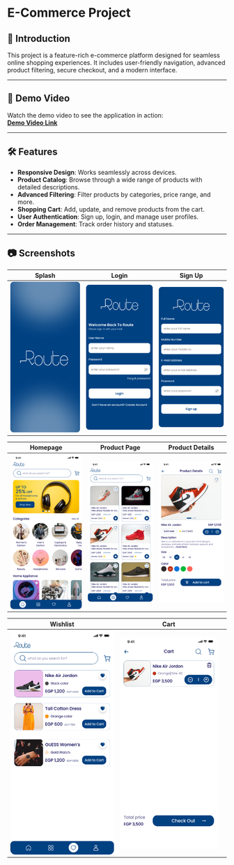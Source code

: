 # E-Commerce Project

## 🚀 Introduction

This project is a feature-rich e-commerce platform designed for seamless online shopping experiences. It includes user-friendly navigation, advanced product filtering, secure checkout, and a modern interface.

---

## 🎥 Demo Video

Watch the demo video to see the application in action:  
**[Demo Video Link](https://drive.google.com/file/d/1aYZwoT28KJmXuctEhBl1ZB0UJ8TN1fs0/view?usp=drive_link)**

---

## 🛠 Features

- **Responsive Design**: Works seamlessly across devices.
- **Product Catalog**: Browse through a wide range of products with detailed descriptions.
- **Advanced Filtering**: Filter products by categories, price range, and more.
- **Shopping Cart**: Add, update, and remove products from the cart.
- **User Authentication**: Sign up, login, and manage user profiles.
- **Order Management**: Track order history and statuses.

---

## 📷 Screenshots

| Splash                       | Login                        | Sign Up                    |
|------------------------------|------------------------------|----------------------------|
| ![Splash Screenshot](assets/screenshots/splash.png) | ![Login Screenshot](assets/screenshots/login.png) | ![Sign Up Screenshot](assets/screenshots/register.png) |

| Homepage                    | Product Page                | Product Details           |
|-----------------------------|-----------------------------|---------------------------|
| ![Homepage Screenshot](assets/screenshots/home.png) | ![Product Page Screenshot](assets/screenshots/product-list.png) | ![Product Details Screenshot](assets/screenshots/product_details.png) |

| Wishlist                   | Cart                        |                           |
|----------------------------|-----------------------------|---------------------------|
| ![Wishlist Screenshot](assets/screenshots/wishlist.png) | ![Cart Screenshot](assets/screenshots/cart.png) |                           |
